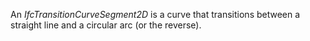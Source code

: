 An _IfcTransitionCurveSegment2D_ is a curve that transitions between a straight line and a circular arc (or the reverse).
